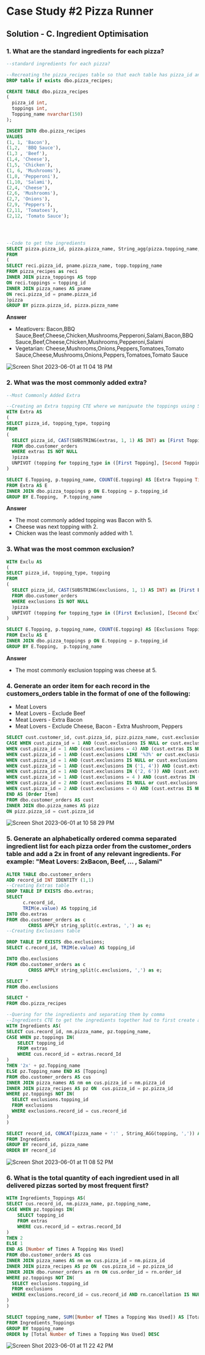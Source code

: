 # Case Study #2 Pizza Runner

## Solution - C. Ingredient Optimisation

### 1. What are the standard ingredients for each pizza?
```sql
--standard ingredients for each pizza?

--Recreating the pizza_recipes table so that each table has pizza_id and its topping
DROP table if exists dbo.pizza_recipes;

CREATE TABLE dbo.pizza_recipes
(
  pizza_id int,
  toppings int,
  Topping_name nvarchar(150)
);

INSERT INTO dbo.pizza_recipes
VALUES
(1, 1, 'Bacon'),
(1,2,  'BBQ Sauce'),
(1,3 , 'Beef'),
(1,4, 'Cheese'),
(1,5, 'Chicken'),
(1, 6, 'Mushrooms'),
(1,8, 'Pepperoni'),
(1,10, 'Salami'),
(2,4, 'Cheese'),
(2,6, 'Mushrooms'),
(2,7, 'Onions'),
(2,9, 'Peppers'),
(2,11, 'Tomatoes'),
(2,12, 'Tomato Sauce');




--Code to get the ingredients 
SELECT pizza.pizza_id, pizza.pizza_name, String_agg(pizza.topping_name,',') AS [Standard Ingredients]
FROM 
(
SELECT reci.pizza_id, pname.pizza_name, topp.topping_name
FROM pizza_recipes as reci
INNER JOIN pizza_toppings AS topp
ON reci.toppings = topping_id
INNER JOIN pizza_names AS pname 
ON reci.pizza_id = pname.pizza_id
)pizza
GROUP BY pizza.pizza_id, pizza.pizza_name

```
**Answer**
- Meatlovers: Bacon,BBQ Sauce,Beef,Cheese,Chicken,Mushrooms,Pepperoni,Salami,Bacon,BBQ Sauce,Beef,Cheese,Chicken,Mushrooms,Pepperoni,Salami
- Vegetarian: Cheese,Mushrooms,Onions,Peppers,Tomatoes,Tomato Sauce,Cheese,Mushrooms,Onions,Peppers,Tomatoes,Tomato Sauce


![Screen Shot 2023-06-01 at 11 04 18 PM](https://github.com/KennethManzi1/8-week-SQL-Challenge/assets/120513764/e91df737-606c-44a3-816b-c5cd065d6c91)




### 2. What was the most commonly added extra?

```sql
--Most Commonly Added Extra

--Creating an Extra topping CTE where we manipuate the toppings using Substrings For Extras.
WITH Extra AS
(
SELECT pizza_id, topping_type, topping
FROM 
(
  SELECT pizza_id, CAST(SUBSTRING(extras, 1, 1) AS INT) as [First Topping], CAST(SUBSTRING(extras,3,3) AS INT) AS [Second Topping]
  FROM dbo.customer_orders
  WHERE extras IS NOT NULL
  )pizza
  UNPIVOT (topping for topping_type in ([First Topping], [Second Topping])) as unpvt
)

SELECT E.Topping, p.topping_name, COUNT(E.topping) AS [Extra Topping Time]
FROM Extra AS E
INNER JOIN dbo.pizza_toppings p ON E.topping = p.topping_id
GROUP BY E.Topping,  P.topping_name

```

**Answer**
- The most commonly added topping was Bacon with 5.
- Cheese was next topping with 2.
- Chicken was the least commonly added with 1.




### 3. What was the most common exclusion?

```sql
WITH Exclu AS
(
SELECT pizza_id, topping_type, topping
FROM 
(
  SELECT pizza_id, CAST(SUBSTRING(exclusions, 1, 1) AS INT) as [First Exclusion], CAST(SUBSTRING(exclusions,3,3) AS INT) AS [Second Exclusion]
  FROM dbo.customer_orders
  WHERE exclusions IS NOT NULL
  )pizza
  UNPIVOT (topping for topping_type in ([First Exclusion], [Second Exclusion])) as unpvt
)

SELECT E.Topping, p.topping_name, COUNT(E.topping) AS [Exclusions Topping Time]
FROM Exclu AS E
INNER JOIN dbo.pizza_toppings p ON E.topping = p.topping_id
GROUP BY E.Topping,  p.topping_name
```
**Answer**
- The most commonly exclusion topping was cheese at 5.



### 4. Generate an order item for each record in the customers_orders table in the format of one of the following:
- Meat Lovers
- Meat Lovers - Exclude Beef
- Meat Lovers - Extra Bacon
- Meat Lovers - Exclude Cheese, Bacon - Extra Mushroom, Peppers

```sql
SELECT cust.customer_id, cust.pizza_id, pizz.pizza_name, cust.exclusions, cust.extras,
CASE WHEN cust.pizza_id = 1 AND (cust.exclusions IS NULL or cust.exclusions = 0) AND (cust.extras IS NULL or cust.extras = 0) THEN 'Meat Lovers'
WHEN cust.pizza_id = 1 AND (cust.exclusions = 4) AND (cust.extras IS NULL or cust.extras = 0) THEN 'Meat Lovers - Exclude Cheese'
WHEN cust.pizza_id = 1 AND (cust.exclusions LIKE '%3%' or cust.exclusions = 3) AND (cust.extras IS NULL or cust.extras = 0) THEN 'Meat Lovers - Exclude Beef'
WHEN cust.pizza_id = 1 AND (cust.exclusions IS NULL or cust.exclusions = 0) AND (cust.extras LIKE '%1%' or cust.extras = 1) THEN 'Meat Lovers - Extra Bacon'
WHEN cust.pizza_id = 1 AND (cust.exclusions IN ('1, 4')) AND (cust.extras IN ('6, 9')) THEN ' Meat Lovers - Exclude Cheese, Bacon - Extra Mushroom, Peppers'
WHEN cust.pizza_id = 1 AND (cust.exclusions IN ('2, 6')) AND (cust.extras IN ('1, 4')) THEN ' Meat Lovers - Exclude BBQ Sauce, Mushroom - Extra Bacon, Cheese'
WHEN cust.pizza_id = 1 AND (cust.exclusions = 4 ) AND (cust.extras IN ('1, 5')) THEN ' Meat Lovers - Exclude Cheese - Extra Bacon, Chicken' 
WHEN cust.pizza_id = 2 AND (cust.exclusions IS NULL or cust.exclusions = 0) AND (cust.extras IS NULL or cust.extras = 0) THEN 'Vegeterian'
WHEN cust.pizza_id = 2 AND (cust.exclusions = 4) AND (cust.extras IS NULL or cust.extras = 0) THEN 'Vegeterian - Exclude Cheese' 
END AS [Order Item]
FROM dbo.customer_orders AS cust 
INNER JOIN dbo.pizza_names AS pizz 
ON pizz.pizza_id = cust.pizza_id

```

![Screen Shot 2023-06-01 at 10 58 29 PM](https://github.com/KennethManzi1/8-week-SQL-Challenge/assets/120513764/4e586f49-ce6d-4cf4-8a2b-3fd9de7e44f7)


### 5. Generate an alphabetically ordered comma separated ingredient list for each pizza order from the customer_orders table and add a 2x in front of any relevant ingredients. For example: "Meat Lovers: 2xBacon, Beef, ... , Salami"

```sql
ALTER TABLE dbo.customer_orders
ADD record_id INT IDENTITY (1,1)
--Creating Extras table
DROP TABLE IF EXISTS dbo.extras;
SELECT		
      c.record_id,
      TRIM(e.value) AS topping_id
INTO dbo.extras
FROM dbo.customer_orders as c
	    CROSS APPLY string_split(c.extras, ',') as e;
--Creating Exclusions table

DROP TABLE IF EXISTS dbo.exclusions;
SELECT c.record_id, TRIM(e.value) AS topping_id

INTO dbo.exclusions
FROM dbo.customer_orders as c
	    CROSS APPLY string_split(c.exclusions, ',') as e;

SELECT *
FROM dbo.exclusions

SELECT *
FROM dbo.pizza_recipes

--Quering for the ingredients and separating them by comma
--Ingredients CTE to get the ingredients together had to first create a table for the exclusions and extras above
WITH Ingredients AS(
SELECT cus.record_id, nm.pizza_name, pz.topping_name,
CASE WHEN pz.toppings IN(
    SELECT topping_id 
    FROM extras 
    WHERE cus.record_id = extras.record_Id
)
THEN '2x' + pz.Topping_name
ELSE pz.Topping_name END AS [Topping]
FROM dbo.customer_orders AS cus
INNER JOIN pizza_names AS nm on cus.pizza_id = nm.pizza_id
INNER JOIN pizza_recipes AS pz ON  cus.pizza_id = pz.pizza_id
WHERE pz.toppings NOT IN(
  SELECT exclusions.topping_id
  FROM exclusions
  WHERE exclusions.record_id = cus.record_id
)
)

SELECT record_id, CONCAT(pizza_name + ':' , String_AGG(topping, ',')) AS [Ingredients]
FROM Ingredients
GROUP BY record_id, pizza_name
ORDER BY record_id

```

![Screen Shot 2023-06-01 at 11 08 52 PM](https://github.com/KennethManzi1/8-week-SQL-Challenge/assets/120513764/128c3ec4-c3c2-4f5d-a6df-ff071869d4d1)


### 6. What is the total quantity of each ingredient used in all delivered pizzas sorted by most frequent first?

```sql
WITH Ingredients_Toppings AS(
SELECT cus.record_id, nm.pizza_name, pz.topping_name,
CASE WHEN pz.toppings IN(
    SELECT topping_id 
    FROM extras 
    WHERE cus.record_id = extras.record_Id
)
THEN 2
ELSE 1
END AS [Number of Times A Topping Was Used]
FROM dbo.customer_orders AS cus
INNER JOIN pizza_names AS nm on cus.pizza_id = nm.pizza_id
INNER JOIN pizza_recipes AS pz ON  cus.pizza_id = pz.pizza_id
INNER JOIN dbo.runner_orders as rn ON cus.order_id = rn.order_id
WHERE pz.toppings NOT IN(
  SELECT exclusions.topping_id
  FROM exclusions
  WHERE exclusions.record_id = cus.record_id AND rn.cancellation IS NULL
)
)

SELECT topping_name, SUM([Number of TImes a Topping Was Used]) AS [Total Number of Times a Topping Was Used]
FROM Ingredients_Toppings
GROUP BY topping_name
ORDER by [Total Number of Times a Topping Was Used] DESC

```

![Screen Shot 2023-06-01 at 11 22 42 PM](https://github.com/KennethManzi1/8-week-SQL-Challenge/assets/120513764/44fc2b60-fa0a-4058-bc66-6db05c432dd5)

